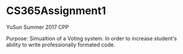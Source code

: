 # CS365Assignment1
YuSun Summer 2017 CPP

Purpose: Simualtion of a Voting system. In order to increase student's ability to write professionally formated code.

